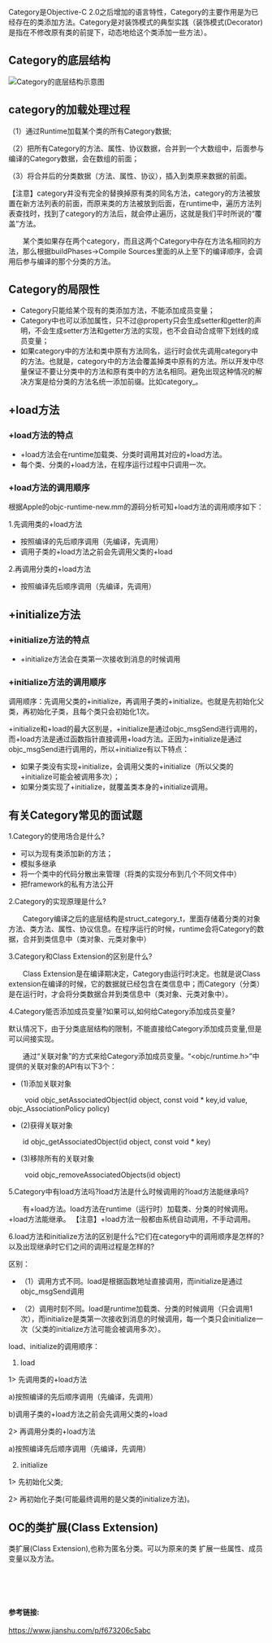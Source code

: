 

Category是Objective-C 2.0之后增加的语言特性，Category的主要作用是为已经存在的类添加方法。Category是对装饰模式的典型实践（装饰模式(Decorator)是指在不修改原有类的前提下，动态地给这个类添加一些方法）。

## Category的底层结构

![Category的底层结构示意图](https://upload-images.jianshu.io/upload_images/4164292-5889a06649ab7c83.png?imageMogr2/auto-orient/strip%7CimageView2/2/w/1240 'Category的底层结构示意图')


## category的加载处理过程

（1）通过Runtime加载某个类的所有Category数据;

（2）把所有Category的方法、属性、协议数据，合并到一个大数组中，后面参与编译的Category数据，会在数组的前面；

（3）将合并后的分类数据（方法、属性、协议），插入到类原来数据的前面。

【注意】category并没有完全的替换掉原有类的同名方法，category的方法被放置在新方法列表的前面，而原来类的方法被放到后面，在runtime中，遍历方法列表查找时，找到了category的方法后，就会停止遍历，这就是我们平时所说的“覆盖”方法。

&emsp;&emsp;某个类如果存在两个category，而且这两个Category中存在方法名相同的方法，那么根据buildPhases->Compile Sources里面的从上至下的编译顺序，会调用后参与编译的那个分类的方法。

## Category的局限性

* Category只能给某个现有的类添加方法，不能添加成员变量；
* Category中也可以添加属性，只不过@property只会生成setter和getter的声明，不会生成setter方法和getter方法的实现，也不会自动合成带下划线的成员变量；
* 如果category中的方法和类中原有方法同名，运行时会优先调用category中的方法。也就是，category中的方法会覆盖掉类中原有的方法。所以开发中尽量保证不要让分类中的方法和原有类中的方法名相同。避免出现这种情况的解决方案是给分类的方法名统一添加前缀。比如category_。

## +load方法

### +load方法的特点
* +load方法会在runtime加载类、分类时调用其对应的+load方法。
* 每个类、分类的+load方法，在程序运行过程中只调用一次。

### +load方法的调用顺序

根据Apple的objc-runtime-new.mm的源码分析可知+load方法的调用顺序如下：

1.先调用类的+load方法

* 按照编译的先后顺序调用（先编译，先调用）
* 调用子类的+load方法之前会先调用父类的+load

2.再调用分类的+load方法

* 按照编译先后顺序调用（先编译，先调用）


## +initialize方法

### +initialize方法的特点

* +initialize方法会在类第一次接收到消息的时候调用


### +initialize方法的调用顺序

调用顺序：先调用父类的+initialize，再调用子类的+initialize。也就是先初始化父类，再初始化子类，且每个类只会初始化1次。

+initialize和+load的最大区别是，+initialize是通过objc_msgSend进行调用的，而+load方法是通过函数指针直接调用+load方法。正因为+initialize是通过objc_msgSend进行调用的，所以+initialize有以下特点：

* 如果子类没有实现+initialize，会调用父类的+initialize（所以父类的+initialize可能会被调用多次）；
* 如果分类实现了+initialize，就覆盖类本身的+initialize调用。

## 有关Category常见的面试题

1.Category的使用场合是什么?

* 可以为现有类添加新的方法；
* 模拟多继承
* 将一个类中的代码分散出来管理（将类的实现分布到几个不同文件中）
* 把framework的私有方法公开


2.Category的实现原理是什么?

&emsp;&emsp;Category编译之后的底层结构是struct_category_t，里面存储着分类的对象方法、类方法、属性、协议信息。在程序运行的时候，runtime会将Category的数据，合并到类信息中（类对象、元类对象中）

3.Category和Class Extension的区别是什么?

&emsp;&emsp;Class Extension是在编译期决定，Category由运行时决定。也就是说Class extension在编译的时候，它的数据就已经包含在类信息中；而Category（分类）是在运行时，才会将分类数据合并到类信息中（类对象、元类对象中）。

4.Category能否添加成员变量?如果可以,如何给Category添加成员变量?

默认情况下，由于分类底层结构的限制，不能直接给Category添加成员变量,但是可以间接实现。

&emsp;&emsp;通过“关联对象”的方式来给Category添加成员变量。“<objc/runtime.h>”中提供的关联对象的API有以下3个：

* (1)添加关联对象

&emsp;&emsp; void objc_setAssociatedObject(id object, const void * key,id value, objc_AssociationPolicy policy)

* (2)获得关联对象

&emsp;&emsp;id objc_getAssociatedObject(id object, const void * key)

* (3)移除所有的关联对象

&emsp;&emsp; void objc_removeAssociatedObjects(id object)

5.Category中有load方法吗?load方法是什么时候调用的?load方法能继承吗?

&emsp;&emsp;有+load方法。load方法在runtime（运行时）加载类、分类的时候调用。+load方法能继承。
【注意】+load方法一般都由系统自动调用，不手动调用。

6.load方法和initialize方法的区别是什么?它们在category中的调用顺序是怎样的?以及出现继承时它们之间的调用过程是怎样的?

区别：

* （1）调用方式不同。load是根据函数地址直接调用，而initialize是通过objc_msgSend调用

* （2）调用时刻不同。load是runtime加载类、分类的时候调用（只会调用1次），而initialize是类第一次接收到消息的时候调用，每一个类只会initialize一次（父类的initialize方法可能会被调用多次）。

load、initialize的调用顺序：

1. load

1> 先调用类的+load方法

a)按照编译的先后顺序调用（先编译，先调用）

b)调用子类的+load方法之前会先调用父类的+load

2> 再调用分类的+load方法

a)按照编译先后顺序调用（先编译，先调用）


2. initialize

1> 先初始化父类;

2> 再初始化子类(可能最终调用的是父类的initialize方法)。

## OC的类扩展(Class Extension)

类扩展(Class Extension),也称为匿名分类。可以为原来的类 扩展一些属性、成员变量以及方法。

<br>
<br>
<br>

#### 参考链接:

<https://www.jianshu.com/p/f673206c5abc>





